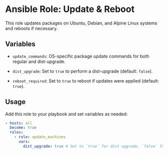 # Ansible Role: Update & Reboot
This role updates packages on Ubuntu, Debian, and Alpine Linux systems and reboots if necessary.

## Variables

- `update_commands`: OS-specific package update commands for both regular and dist-upgrade.

- `dist_upgrade`: Set to `true` to perform a dist-upgrade (default: `false`).

- `reboot_required`: Set to `true` to reboot if updates were applied (default: `true`).

## Usage
Add this role to your playbook and set variables as needed:

```yaml
- hosts: all
  become: true
  roles:
    - role: update_machines
      vars:
        dist_upgrade: true # Set to `true` for dist upgrade, `false` for standard
```
